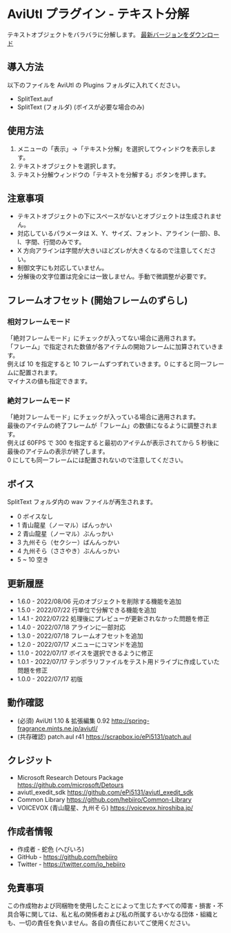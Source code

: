 ﻿# AviUtl プラグイン - テキスト分解

テキストオブジェクトをバラバラに分解します。
[最新バージョンをダウンロード](../../releases/latest/)

## 導入方法

以下のファイルを AviUtl の Plugins フォルダに入れてください。
* SplitText.auf
* SplitText (フォルダ) (ボイスが必要な場合のみ)

## 使用方法

1. メニューの「表示」->「テキスト分解」を選択してウィンドウを表示します。
1. テキストオブジェクトを選択します。
1. テキスト分解ウィンドウの「テキストを分解する」ボタンを押します。

## 注意事項

* テキストオブジェクトの下にスペースがないとオブジェクトは生成されません。
* 対応しているパラメータは X、Y、サイズ、フォント、アライン (一部)、B、I、字間、行間のみです。
* X 方向アラインは字間が大きいほどズレが大きくなるので注意してください。
* 制御文字にも対応していません。
* 分解後の文字位置は完全には一致しません。手動で微調整が必要です。

## フレームオフセット (開始フレームのずらし)

### 相対フレームモード

「絶対フレームモード」にチェックが入ってない場合に適用されます。<br>
「フレーム」で指定された数値が各アイテムの開始フレームに加算されていきます。<br>
例えば 10 を指定すると 10 フレームずつずれていきます。0 にすると同一フレームに配置されます。<br>
マイナスの値も指定できます。<br>

### 絶対フレームモード

「絶対フレームモード」にチェックが入っている場合に適用されます。<br>
最後のアイテムの終了フレームが「フレーム」の数値になるように調整されます。<br>
例えば 60FPS で 300 を指定すると最初のアイテムが表示されてから 5 秒後に最後のアイテムの表示が終了します。<br>
0 にしても同一フレームには配置されないので注意してください。<br>

## ボイス

SplitText フォルダ内の wav ファイルが再生されます。

* 0 ボイスなし
* 1 青山龍星（ノーマル）ばんっかい
* 2 青山龍星（ノーマル）ぶんっかい
* 3 九州そら（セクシー）ばんんっかい
* 4 九州そら（ささやき）ぶんんっかい
* 5 ~ 10 空き

## 更新履歴

* 1.6.0 - 2022/08/06 元のオブジェクトを削除する機能を追加
* 1.5.0 - 2022/07/22 行単位で分解できる機能を追加
* 1.4.1 - 2022/07/22 処理後にプレビューが更新されなかった問題を修正
* 1.4.0 - 2022/07/18 アラインに一部対応
* 1.3.0 - 2022/07/18 フレームオフセットを追加
* 1.2.0 - 2022/07/17 メニューにコマンドを追加
* 1.1.0 - 2022/07/17 ボイスを選択できるように修正
* 1.0.1 - 2022/07/17 テンポラリファイルをテスト用ドライブに作成していた問題を修正
* 1.0.0 - 2022/07/17 初版

## 動作確認

* (必須) AviUtl 1.10 & 拡張編集 0.92 http://spring-fragrance.mints.ne.jp/aviutl/
* (共存確認) patch.aul r41 https://scrapbox.io/ePi5131/patch.aul

## クレジット

* Microsoft Research Detours Package https://github.com/microsoft/Detours
* aviutl_exedit_sdk https://github.com/ePi5131/aviutl_exedit_sdk
* Common Library https://github.com/hebiiro/Common-Library
* VOICEVOX (青山龍星、九州そら) https://voicevox.hiroshiba.jp/

## 作成者情報
 
* 作成者 - 蛇色 (へびいろ)
* GitHub - https://github.com/hebiiro
* Twitter - https://twitter.com/io_hebiiro

## 免責事項

この作成物および同梱物を使用したことによって生じたすべての障害・損害・不具合等に関しては、私と私の関係者および私の所属するいかなる団体・組織とも、一切の責任を負いません。各自の責任においてご使用ください。
